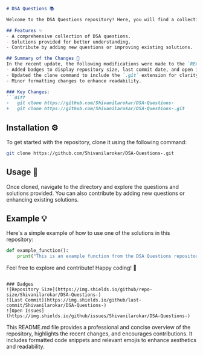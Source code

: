 ```markdown
# DSA Questions 📚

Welcome to the DSA Questions repository! Here, you will find a collection of Data Structures and Algorithms questions along with their solutions. This repository aims to help you improve your coding skills and prepare for technical interviews.

## Features ✨
- A comprehensive collection of DSA questions.
- Solutions provided for better understanding.
- Contribute by adding new questions or improving existing solutions.

## Summary of the Changes 📝
In the recent update, the following modifications were made to the `README.md` file:
- Added badges to display repository size, last commit date, and open issues.
- Updated the clone command to include the `.git` extension for clarity.
- Minor formatting changes to enhance readability.

### Key Changes:
```diff
-   git clone https://github.com/Shivanilarokar/DSA-Questions-
+   git clone https://github.com/Shivanilarokar/DSA-Questions-.git
```

## Installation ⚙️
To get started with the repository, clone it using the following command:
```bash
git clone https://github.com/Shivanilarokar/DSA-Questions-.git
```

## Usage 🚀
Once cloned, navigate to the directory and explore the questions and solutions provided. You can also contribute by adding new questions or enhancing existing solutions.

## Example 💡
Here's a simple example of how to use one of the solutions in this repository:
```python
def example_function():
    print("This is an example function from the DSA Questions repository.")
```

Feel free to explore and contribute! Happy coding! 🎉

```

### Badges
![Repository Size](https://img.shields.io/github/repo-size/Shivanilarokar/DSA-Questions-)
![Last Commit](https://img.shields.io/github/last-commit/Shivanilarokar/DSA-Questions-)
![Open Issues](https://img.shields.io/github/issues/Shivanilarokar/DSA-Questions-)
```

This README.md file provides a professional and concise overview of the repository, highlights the recent changes, and encourages contributions. It includes formatted code snippets and relevant emojis to enhance aesthetics and readability.